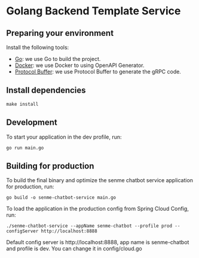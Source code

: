 # Golang Backend Template Service

## Preparing your environment
Install the following tools:
- [Go](https://golang.org/): we use Go to build the project.
- [Docker](https://www.docker.com/): we use Docker to using OpenAPI Generator.
- [Protocol Buffer](https://grpc.io/docs/protoc-installation/): we use Protocol Buffer to generate the gRPC code.

## Install dependencies
```
make install
```

## Development

To start your application in the dev profile, run:

```
go run main.go
```

## Building for production

To build the final binary and optimize the senme chatbot service application for production, run:

```
go build -o senme-chatbot-service main.go
```

To load the application in the production config from Spring Cloud Config, run:

```
./senme-chatbot-service --appName senme-chatbot --profile prod --configServer http://localhost:8888
```

Default config server is http://localhost:8888, app name is senme-chatbot and profile is dev. You can change it in config/cloud.go
